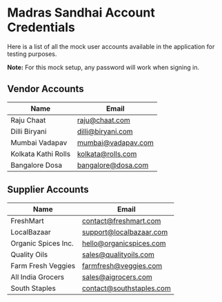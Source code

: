 # Madras Sandhai Account Credentials

Here is a list of all the mock user accounts available in the application for testing purposes. 

**Note:** For this mock setup, any password will work when signing in.

## Vendor Accounts

| Name                  | Email                   |
| --------------------- | ----------------------- |
| Raju Chaat            | raju@chaat.com          |
| Dilli Biryani         | dilli@biryani.com       |
| Mumbai Vadapav        | mumbai@vadapav.com      |
| Kolkata Kathi Rolls   | kolkata@rolls.com       |
| Bangalore Dosa        | bangalore@dosa.com      |

## Supplier Accounts

| Name                  | Email                     |
| --------------------- | ------------------------- |
| FreshMart             | contact@freshmart.com     |
| LocalBazaar           | support@localbazaar.com   |
| Organic Spices Inc.   | hello@organicspices.com   |
| Quality Oils          | sales@qualityoils.com     |
| Farm Fresh Veggies    | farmfresh@veggies.com     |
| All India Grocers     | sales@aigrocers.com       |
| South Staples         | contact@southstaples.com  |
